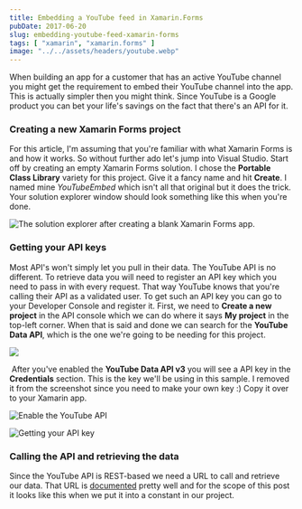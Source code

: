 ```yaml
---
title: Embedding a YouTube feed in Xamarin.Forms
pubDate: 2017-06-20
slug: embedding-youtube-feed-xamarin-forms
tags: [ "xamarin", "xamarin.forms" ]
image: "../../assets/headers/youtube.webp"
---
```



When building an app for a customer that has an active YouTube channel you might get the requirement to embed their YouTube channel into the app. This is actually simpler then you might think. Since YouTube is a Google product you can bet your life's savings on the fact that there's an API for it.

### Creating a new Xamarin Forms project

For this article, I'm assuming that you're familiar with what Xamarin Forms is and how it works. So without further ado let's jump into Visual Studio. Start off by creating an empty Xamarin Forms solution. I chose the **Portable Class Library** variety for this project. Give it a fancy name and hit **Create**. I named mine *YouTubeEmbed* which isn't all that original but it does the trick. Your solution explorer window should look something like this when you're done.

![The solution explorer after creating a blank Xamarin Forms app.](/images/posts/solutionexplorer.png)

### Getting your API keys

Most API's won't simply let you pull in their data. The YouTube API is no different. To retrieve data you will need to register an API key which you need to pass in with every request. That way YouTube knows that you're calling their API as a validated user. To get such an API key you can go to your Developer Console and register it. First, we need to **Create a new project** in the API console which we can do where it says **My project** in the top-left corner. When that is said and done we can search for the **YouTube Data API**, which is the one we're going to be needing for this project.

![](/images/posts/apis.png)

 After you've enabled the **YouTube Data API v3** you will see a API key in the **Credentials** section. This is the key we'll be using in this sample. I removed it from the screenshot since you need to make your own key :) Copy it over to your Xamarin app.

![Enable the YouTube API](/images/posts/enableapi.png)

![Getting your API key](/images/posts/apikeuy.png)

### Calling the API and retrieving the data

Since the YouTube API is REST-based we need a URL to call and retrieve our data. That URL is [documented](https://developers.google.com/apis-explorer/#p/youtube/v3/youtube.videos.list) pretty well and for the scope of this post it looks like this when we put it into a constant in our project.

<script src="https://gist.github.com/sthewissen/bee8e071f06a97b2b6b3e1f31da8e536.js"></script>